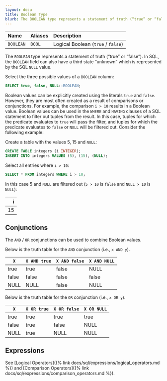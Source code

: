 ```yaml
---
layout: docu
title: Boolean Type
blurb: The BOOLEAN type represents a statement of truth (“true” or “false”).
---
```


| Name | Aliases | Description |
|:---|:---|:---|
| `BOOLEAN` | `BOOL` | Logical Boolean (`true` / `false`) |

The `BOOLEAN` type represents a statement of truth (“true” or “false”). In SQL, the `BOOLEAN` field can also have a third state “unknown” which is represented by the SQL `NULL` value.

Select the three possible values of a `BOOLEAN` column:

```sql
SELECT true, false, NULL::BOOLEAN;
```

Boolean values can be explicitly created using the literals `true` and `false`. However, they are most often created as a result of comparisons or conjunctions. For example, the comparison `i > 10` results in a Boolean value. Boolean values can be used in the `WHERE` and `HAVING` clauses of a SQL statement to filter out tuples from the result. In this case, tuples for which the predicate evaluates to `true` will pass the filter, and tuples for which the predicate evaluates to `false` or `NULL` will be filtered out. Consider the following example:

Create a table with the values 5, 15 and `NULL`:

```sql
CREATE TABLE integers (i INTEGER);
INSERT INTO integers VALUES (5), (15), (NULL);
```

Select all entries where `i > 10`:

```sql
SELECT * FROM integers WHERE i > 10;
```

In this case 5 and `NULL` are filtered out (`5 > 10` is `false` and `NULL > 10` is `NULL`):

| i  |
|---:|
| 15 |

## Conjunctions

The `AND` / `OR` conjunctions can be used to combine Boolean values.

Below is the truth table for the `AND` conjunction (i.e., `x AND y`).

<div class="monospace_table"></div>

| `X` | `X AND true` | `X AND false` | `X AND NULL` |
|-------|-------|-------|-------|
| true  | true  | false | NULL  |
| false | false | false | false |
| NULL  | NULL  | false | NULL  |

Below is the truth table for the `OR` conjunction (i.e., `x OR y`).

<div class="monospace_table"></div>

| `X` | `X OR true` | `X OR false` | `X OR NULL` |
|-------|------|-------|------|
| true  | true | true  | true |
| false | true | false | NULL |
| NULL  | true | NULL  | NULL |

## Expressions

See [Logical Operators]({% link docs/sql/expressions/logical_operators.md %}) and [Comparison Operators]({% link docs/sql/expressions/comparison_operators.md %}).
